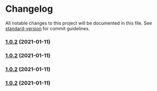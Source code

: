 # Changelog

All notable changes to this project will be documented in this file. See [standard-version](https://github.com/conventional-changelog/standard-version) for commit guidelines.

### [1.0.2](https://github.com/sexyHuang/algorithms-demo/compare/v1.0.1...v1.0.2) (2021-01-11)

### [1.0.2](https://github.com/sexyHuang/algorithms-demo/compare/v1.0.1...v1.0.2) (2021-01-11)

### [1.0.2](https://github.com/sexyHuang/algorithms-demo/compare/v1.0.1...v1.0.2) (2021-01-11)

### [1.0.2](https://github.com/sexyHuang/algorithms-demo/compare/v1.0.1...v1.0.2) (2021-01-11)
